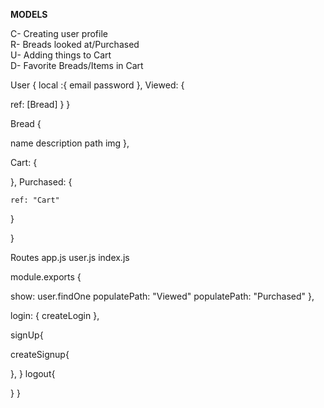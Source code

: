**MODELS**

C- Creating user profile<br/>
R- Breads looked at/Purchased<br/>
U- Adding things to Cart<br/>
D- Favorite Breads/Items in Cart<br/>


User {
  local :{
    email
    password
  },
Viewed: {

  ref: [Bread]
  }
}

Bread {

  name
  description
   path img
},


Cart: {

  },
  Purchased: {

    ref: "Cart"
  }

}



Routes
app.js
user.js
index.js

module.exports {

  show:
  user.findOne
  populatePath: "Viewed"
  populatePath: "Purchased"
},

login: {
    createLogin
},

signUp{


  createSignup{

  },
}
logout{

}
}
